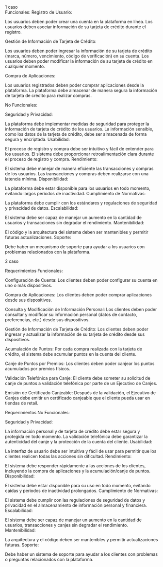 1 caso  
Funcionales:
Registro de Usuario:

Los usuarios deben poder crear una cuenta en la plataforma en línea.
Los usuarios deben asociar información de su tarjeta de crédito durante el registro.

Gestión de Información de Tarjeta de Crédito:

Los usuarios deben poder ingresar la información de su tarjeta de crédito (marca, número, vencimiento, código de verificación) en su cuenta.
Los usuarios deben poder modificar la información de su tarjeta de crédito en cualquier momento.

Compra de Aplicaciones:

Los usuarios registrados deben poder comprar aplicaciones desde la plataforma.
La plataforma debe almacenar de manera segura la información de tarjeta de crédito para realizar compras.

No Funcionales:

Seguridad y Privacidad:

La plataforma debe implementar medidas de seguridad para proteger la información de tarjeta de crédito de los usuarios.
La información sensible, como los datos de la tarjeta de crédito, debe ser almacenada de forma segura y encriptada.
Usabilidad:

El proceso de registro y compra debe ser intuitivo y fácil de entender para los usuarios.
El sistema debe proporcionar retroalimentación clara durante el proceso de registro y compra.
Rendimiento:

El sistema debe manejar de manera eficiente las transacciones y compras de los usuarios.
Las transacciones y compras deben realizarse con una latencia mínima.
Disponibilidad:

La plataforma debe estar disponible para los usuarios en todo momento, evitando largos períodos de inactividad.
Cumplimiento de Normativas:

La plataforma debe cumplir con los estándares y regulaciones de seguridad y privacidad de datos.
Escalabilidad:

El sistema debe ser capaz de manejar un aumento en la cantidad de usuarios y transacciones sin degradar el rendimiento.
Mantenibilidad:

El código y la arquitectura del sistema deben ser mantenibles y permitir futuras actualizaciones.
Soporte:

Debe haber un mecanismo de soporte para ayudar a los usuarios con problemas relacionados con la plataforma.

2 caso

Requerimientos Funcionales:

Configuración de Cuenta:
Los clientes deben poder configurar su cuenta en uno o más dispositivos.

Compra de Aplicaciones:
Los clientes deben poder comprar aplicaciones desde sus dispositivos.

Consulta y Modificación de Información Personal:
Los clientes deben poder consultar y modificar su información personal (datos de contacto, preferencias, etc.) desde sus dispositivos.

Gestión de Información de Tarjeta de Crédito:
Los clientes deben poder ingresar y actualizar la información de su tarjeta de crédito desde sus dispositivos.

Acumulación de Puntos:
Por cada compra realizada con la tarjeta de crédito, el sistema debe acumular puntos en la cuenta del cliente.

Canje de Puntos por Premios:
Los clientes deben poder canjear los puntos acumulados por premios físicos.

Validación Telefónica para Canje:
El cliente debe someter su solicitud de canje de puntos a validación telefónica por parte de un Ejecutivo de Canjes.

Emisión de Certificado Canjeable:
Después de la validación, el Ejecutivo de Canjes debe emitir un certificado canjeable que el cliente pueda usar en tiendas de retail.

Requerimientos No Funcionales:

Seguridad y Privacidad:

La información personal y de tarjeta de crédito debe estar segura y protegida en todo momento.
La validación telefónica debe garantizar la autenticidad del canje y la protección de la cuenta del cliente.
Usabilidad:

La interfaz de usuario debe ser intuitiva y fácil de usar para permitir que los clientes realicen todas las acciones sin dificultad.
Rendimiento:

El sistema debe responder rápidamente a las acciones de los clientes, incluyendo la compra de aplicaciones y la acumulación/canje de puntos.
Disponibilidad:

El sistema debe estar disponible para su uso en todo momento, evitando caídas y periodos de inactividad prolongados.
Cumplimiento de Normativas:

El sistema debe cumplir con las regulaciones de seguridad de datos y privacidad en el almacenamiento de información personal y financiera.
Escalabilidad:

El sistema debe ser capaz de manejar un aumento en la cantidad de usuarios, transacciones y canjes sin degradar el rendimiento.
Mantenibilidad:

La arquitectura y el código deben ser mantenibles y permitir actualizaciones futuras.
Soporte:

Debe haber un sistema de soporte para ayudar a los clientes con problemas o preguntas relacionados con la plataforma.
